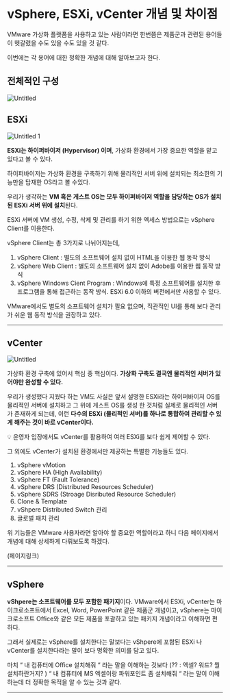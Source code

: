 # vSphere, ESXi, vCenter 개념 및 차이점

VMware 가상화 플랫폼을 사용하고 있는 사람이라면 한번쯤은 제품군과 관련된 용어들이 헷갈렸을 수도 있을 수도 있을 것 같다.

이번에는 각 용어에 대한 정확한 개념에 대해 알아보고자 한다.

## 전체적인 구성

![Untitled](https://user-images.githubusercontent.com/84123877/177451532-005eee5e-1573-463d-b1e0-f9d804403b94.png)

## ESXi

![Untitled 1](https://user-images.githubusercontent.com/84123877/177451527-b7d54e1e-97c1-41b3-9168-1a8b6cc05945.png)

**ESXi는 하이퍼바이저 (Hypervisor) 이며**, 가상화 환경에서 가장 중요한 역할을 맡고 있다고 볼 수 있다. 

하이퍼바이저는 가상화 환경을 구축하기 위해 물리적인 서버 위에 설치되는 최소한의 기능만을 탑재한 OS라고 볼 수있다.

우리가 생각하는 **VM 혹은 게스트 OS는 모두 하이퍼바이저 역할을 담당하는 OS가 설치된 ESXi 서버 위에 설치**된다.

ESXi 서버에 VM 생성, 수정, 삭제 및 관리를 하기 위한 엑세스 방법으로는 vSphere Client를 이용한다.

vSphere Client는 총 3가지로 나뉘어지는데,

1. vSphere Client : 별도의 소프트웨어 설치 없이 HTML을 이용한 웹 동작 방식
2. vSphere Web Client : 별도의 소프트웨어 설치 없이 Adobe를 이용한 웹 동작 방식
3. vSphere Windows Cient Program : Windows에 특정 소프트웨어를 설치한 후 프로그램을 통해 접근하는 동작 방식. ESXi 6.0 이하의 버전에서만 사용할 수 있다.

VMware에서도 별도의 소프트웨어 설치가 필요 없으며, 직관적인 UI를 통해 보다 관리가 쉬운 웹 동작 방식을 권장하고 있다.

---

## vCenter

![Untitled](vSphere,%20ESXi,%20vCenter%20%E1%84%80%E1%85%A2%E1%84%82%E1%85%A7%E1%86%B7%20%E1%84%86%E1%85%B5%E1%86%BE%20%E1%84%8E%E1%85%A1%E1%84%8B%E1%85%B5%E1%84%8C%E1%85%A5%E1%86%B7%20a4d431c70b76474ba603b3cb9692577e/Untitled%202.png)

가상화 환경 구축에 있어서 핵심 중 핵심이다. **가상화 구축도 결국엔 물리적인 서버가 있어야만 완성할 수 있다.** 

우리가 생성했다 지웠다 하는 VM도 사실은 앞서 설명한 ESXi라는 하이퍼바이저 OS를 물리적인 서버에 설치하고 그 위에 게스트 OS를 생성 한 것처럼 실제로 물리적인 서버가 존재하게 되는데, 이런 **다수의 ESXi (물리적인 서버)를 하나로 통합하여 관리할 수 있게 해주는 것이 바로 vCenter이다.**

<aside>
💡 운영자 입장에서도 vCenter를 활용하여 여러 ESXi를 보다 쉽게 제어할 수 있다.

</aside>

그 외에도 vCenter가 설치된 환경에서만 제공하는 특별한 기능들도 있다.

1. vSphere vMotion
2. vSphere HA (High Availability)
3. vSphere FT (Fault Tolerance)
4. vSphere DRS (Distributed Resources Scheduler)
5. vSphere SDRS (Stroage Disributed Resource Scheduler)
6. Clone & Template
7. vShpere Distributed Switch 관리
8. 글로벌 패치 관리

위 기능들은 VMware 사용자라면 알아야 할 중요한 역할이라고 하니 다음 페이지에서 개념에 대해 상세하게 다뤄보도록 하겠다.

(페이지링크)

---

## vSphere

**vShpere는 소프트웨어를 모두 포함한 패키지**이다. VMware에서 ESXi, vCenter는 마이크로소프트에서 Excel, Word, PowerPoint 같은 제품군 개념이고, vSphere는 마이크로소프트 Office와 같은 모든 제품을 포괄하고 있는 패키지 개념이라고 이해하면 편하다.

그래서 실제로는 vSphere를 설치한다는 말보다는 vShpere에 포함된 ESXi 나 vCenter를 설치한다라는 말이 보다 명확한 의미를 담고 있다.

마치 “ 내 컴퓨터에 Office 설치해줘 “ 라는 말을 이해하는 것보다 (?? : 엑셀? 워드? 뭘 설치하란거지? ) “ 내 컴퓨터에 MS 엑셀이랑 파워포인트 좀 설치해줘 “ 라는 말이 이해하는데 더 정확한 목적을 알 수 있는 것과 같다. 

---
